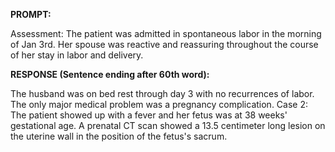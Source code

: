 **PROMPT:**

Assessment: The patient was admitted in spontaneous labor in the morning of Jan 3rd. Her spouse was reactive and reassuring throughout the course of her stay in labor and delivery.

**RESPONSE (Sentence ending after 60th word):**

The husband was on bed rest through day 3 with no recurrences of labor. The only major medical problem was a pregnancy complication. Case 2: The patient showed up with a fever and her fetus was at 38 weeks' gestational age. A prenatal CT scan showed a 13.5 centimeter long lesion on the uterine wall in the position of the fetus's sacrum. 